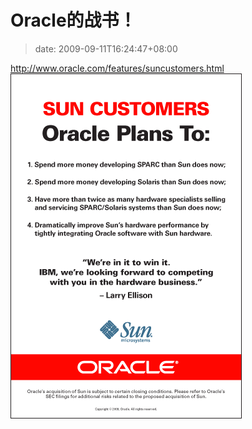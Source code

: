# Oracle的战书！
>date: 2009-09-11T16:24:47+08:00



<http://www.oracle.com/features/suncustomers.html>![sun customers](/assets/images/coolshell.cn/wp-content/uploads/2009/09/sun_customers_lg.gif "sun customers")



